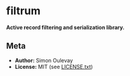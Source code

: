 # filtrum

**Active record filtering and serialization library.**

## Meta

* **Author:** Simon Oulevay
* **License:** MIT (see [LICENSE.txt](https://github.com/AlphaHydrae/filtrum/blob/master/LICENSE.txt))
